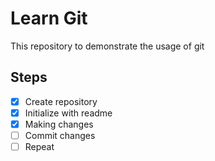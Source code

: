 # Learn Git

This repository to demonstrate the usage of git

## Steps

- [x] Create repository
- [x] Initialize with readme
- [x] Making changes
- [ ] Commit changes
- [ ] Repeat